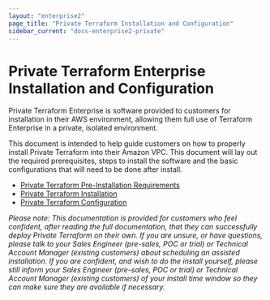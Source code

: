 ```yaml
---
layout: "enterprise2"
page_title: "Private Terraform Installation and Configuration"
sidebar_current: "docs-enterprise2-private"
---
```


# Private Terraform Enterprise Installation and Configuration

Private Terraform Enterprise is software provided to customers for installation in their AWS environment, allowing them full use of Terraform Enterprise in a private, isolated environment.

This document is intended to help guide customers on how to properly install Private Terraform into their Amazon VPC. This document will lay out the required prerequisites, steps to install the software and the basic configurations that will need to be done after install.

- [Private Terraform Pre-Installation Requirements](/docs/enterprise-beta/private/pre-install.html)
- [Private Terraform Installation](/docs/enterprise-beta/private/install.html)
- [Private Terraform Configuration](/docs/enterprise-beta/private/config.html)

*Please note: This documentation is provided for customers who feel confident, after reading the full documentation, that they can successfully deploy Private Terraform on their own. If you are unsure, or have questions, please talk to your Sales Engineer \(pre-sales, POC or trial\) or Technical Account Manager \(existing customers\) about scheduling an assisted installation. If you are confident, and wish to do the install yourself, please still inform your Sales Engineer \(pre-sales, POC or trial\) or Technical Account Manager \(existing customers\) of your install time window so they can make sure they are available if necessary.* 
